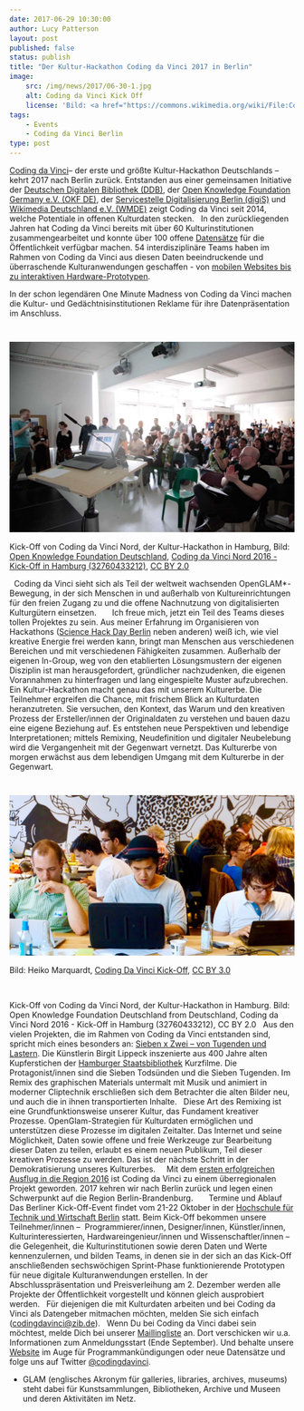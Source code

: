 ```yaml
---
date: 2017-06-29 10:30:00
author: Lucy Patterson
layout: post
published: false
status: publish
title: "Der Kultur-Hackathon Coding da Vinci 2017 in Berlin"
image:
    src: /img/news/2017/06-30-1.jpg
    alt: Coding da Vinci Kick Off
    license: 'Bild: <a href="https://commons.wikimedia.org/wiki/File:Coding_da_Vinci_Kick_Off_%2825_&_26-04-2015%29_028.jpg">Coding da Vinci Kick Off</a> von <a href="http://www.frischefotos.de/"> Heiko Marquardt</a> unter <a href="https://creativecommons.org/licenses/by/3.0/deed.en">CC BY 3.0</a>' 
tags:
    - Events
    - Coding da Vinci Berlin
type: post
---
```

[Coding da Vinci]( https://codingdavinci.de/)– der erste und größte Kultur-Hackathon Deutschlands – kehrt 2017 nach Berlin zurück. Entstanden aus einer gemeinsamen Initiative der [Deutschen Digitalen Bibliothek (DDB)](https://www.deutsche-digitale-bibliothek.de/), der [Open Knowledge Foundation Germany e.V. (OKF DE)](http://okfn.de/), der [Servicestelle Digitalisierung Berlin (digiS)](http://www.servicestelle-digitalisierung.de/) und [Wikimedia Deutschland e.V. (WMDE)](https://www.wikimedia.de/) zeigt Coding da Vinci seit 2014, welche Potentiale in offenen Kulturdaten stecken. 
 
In den zurückliegenden Jahren hat Coding da Vinci bereits mit über 60 Kulturinstitutionen zusammengearbeitet und konnte über 100 offene [Datensätze](https://codingdavinci.de/daten/) für die Öffentlichkeit verfügbar machen. 54 interdisziplinäre Teams haben im Rahmen von Coding da Vinci aus diesen Daten beeindruckende und überraschende Kulturanwendungen geschaffen -  von [mobilen Websites bis zu interaktiven Hardware-Prototypen](https://codingdavinci.de/projekte/).
 



In der schon legendären One Minute Madness von Coding da Vinci machen die Kultur- und Gedächtnisinstitutionen Reklame für ihre Datenpräsentation im Anschluss. 

<div class="container-fluid" style="margin-top: 3em;">
<img class="img-responsive center-block image-content" src="/img/news/2017/06-30-1.jpg" />
<p class="image-caption">Kick-Off von Coding da Vinci Nord, der Kultur-Hackathon in Hamburg,  Bild: <a href="https://www.flickr.com/people/99896278@N06">Open Knowledge Foundation Deutschland</a>, <a href="https://commons.wikimedia.org/wiki/File:Coding_da_Vinci_Nord_2016_-_Kick-Off_in_Hamburg_%2832760433212%29.jpg">Coding da Vinci Nord 2016 - Kick-Off in Hamburg (32760433212)</a>, <a href="https://creativecommons.org/licenses/by/2.0/legalcode">CC BY 2.0</a> </p>
</div>



 
Coding da Vinci sieht sich als Teil der weltweit wachsenden OpenGLAM*-Bewegung, in der sich Menschen in und außerhalb von Kultureinrichtungen für den freien Zugang zu und die offene Nachnutzung von digitalisierten Kulturgütern einsetzen. 
 
 
 
Ich freue mich, jetzt ein Teil des Teams dieses tollen Projektes zu sein. Aus meiner Erfahrung im Organisieren von Hackathons ([Science Hack Day Berlin](http://berlin.sciencehackday.org/) neben anderen) weiß ich, wie viel kreative Energie frei werden kann, bringt man Menschen aus verschiedenen Bereichen und mit verschiedenen Fähigkeiten zusammen. Außerhalb der eigenen In-Group, weg von den etablierten Lösungsmustern der eigenen Disziplin ist man herausgefordert, gründlicher nachzudenken, die eigenen Vorannahmen zu hinterfragen und lang eingespielte Muster aufzubrechen.
 
Ein Kultur-Hackathon macht genau das mit unserem Kulturerbe. Die Teilnehmer ergreifen die Chance, mit frischem Blick an Kulturdaten heranzutreten. Sie versuchen, den Kontext, das Warum und den kreativen Prozess der Ersteller/innen der Originaldaten zu verstehen und bauen dazu eine eigene Beziehung auf. Es entstehen neue Perspektiven und lebendige Interpretationen; mittels Remixing, Neudefinition und digitaler Neubelebung wird die Vergangenheit mit der Gegenwart vernetzt. Das Kulturerbe von morgen erwächst aus dem lebendigen Umgang mit dem Kulturerbe in der Gegenwart. 

<div class="container-fluid" style="margin-top: 3em;">
<img class="img-responsive center-block image-content" src="/img/news/2017/06-30-2.jpg" />
<p class="image-caption">Bild: Heiko Marquardt, <a href="https://commons.wikimedia.org/wiki/File:Coding_da_Vinci_Kick_Off_%2825_&_26-04-2015%29_028.jpg">Coding Da Vinci Kick-Off</a>, <a href="https://creativecommons.org/licenses/by/3.0/legalcode">CC BY 3.0</a></p>
</div>

 

Kick-Off von Coding da Vinci Nord, der Kultur-Hackathon in Hamburg. Bild: Open Knowledge Foundation Deutschland from Deutschland, Coding da Vinci Nord 2016 - Kick-Off in Hamburg (32760433212), CC BY 2.0
 
Aus den vielen Projekten, die im Rahmen von Coding da Vinci entstanden sind, spricht mich eines besonders an: [Sieben x Zwei – von Tugenden und Lastern](https://codingdavinci.de/projects/2016/siebenxzwei.html#project-name). Die Künstlerin Birgit Lippeck inszenierte aus 400 Jahre alten Kupferstichen der [Hamburger Staatsbibliothek](https://de.wikipedia.org/wiki/Staats-_und_Universitätsbibliothek_Hamburg) Kurzfilme. Die Protagonist/innen sind die Sieben Todsünden und die Sieben Tugenden. Im Remix des graphischen Materials untermalt mit Musik und animiert in moderner Cliptechnik erschließen sich dem Betrachter die alten Bilder neu, und auch die in ihnen transportierten Inhalte. 
 
Diese Art des Remixing ist eine Grundfunktionsweise unserer Kultur, das Fundament kreativer Prozesse. OpenGlam-Strategien für Kulturdaten ermöglichen und unterstützen diese Prozesse im digitalen Zeitalter. Das Internet und seine Möglichkeit, Daten sowie offene und freie Werkzeuge zur Bearbeitung dieser Daten zu teilen, erlaubt es einem neuen Publikum, Teil dieser kreativen Prozesse zu werden. Das ist der nächste Schritt in der Demokratisierung unseres Kulturerbes.  
 
Mit dem [ersten erfolgreichen Ausflug in die Region 2016](https://codingdavinci.de/events/nord/) ist Coding da Vinci zu einem überregionalen Projekt geworden. 2017 kehren wir nach Berlin zurück und legen einen Schwerpunkt auf die Region Berlin-Brandenburg.  
 
 
Termine und Ablauf
 
Das Berliner Kick-Off-Event findet vom 21-22 Oktober in der [Hochschule für Technik und Wirtschaft Berlin](https://www.htw-berlin.de/) statt. Beim Kick-Off bekommen unsere Teilnehmer/innen –  Programmierer/innen, Designer/innen, Künstler/innen, Kulturinteressierten, Hardwareingenieur/innen und Wissenschaftler/innen – die Gelegenheit, die Kulturinstitutionen sowie deren Daten und Werte kennenzulernen, und bilden Teams, in denen sie in der sich an das Kick-Off anschließenden sechswöchigen Sprint-Phase funktionierende Prototypen für neue digitale Kulturanwendungen erstellen. In der Abschlusspräsentation und Preisverleihung am 2. Dezember werden alle Projekte der Öffentlichkeit vorgestellt und können gleich ausprobiert werden. 
 
Für diejenigen die mit Kulturdaten arbeiten und bei Coding da Vinci als Datengeber mitmachen möchten, melden Sie sich einfach ([codingdavinci@zib.de](mailto:codingdavinci@zib.de)). 
 
Wenn Du bei Coding da Vinci dabei sein möchtest, melde Dich bei unserer [Maillingliste](http://eepurl.com/cTI-ov) an. Dort verschicken wir u.a. Informationen zum Anmeldungsstart (Ende September). Und behalte unsere [Website](https://codingdavinci.de/) im Auge für Programmankündigungen oder neue Datensätze und folge uns auf Twitter [@codingdavinci](https://twitter.com/codingdavinci).
 
 
* GLAM (englisches Akronym für galleries, libraries, archives, museums) steht dabei für Kunstsammlungen, Bibliotheken, Archive und Museen und deren Aktivitäten im Netz. 
 

